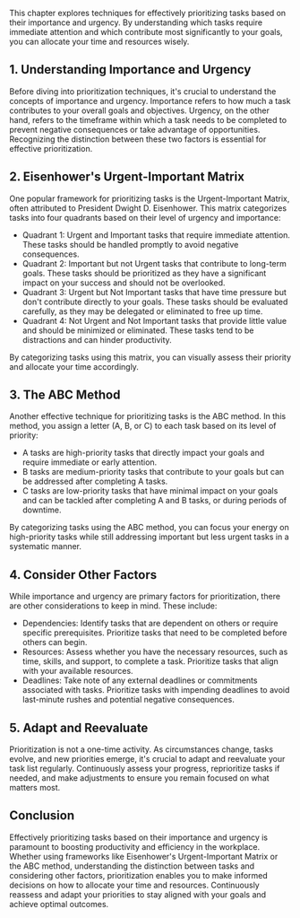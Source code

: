 
This chapter explores techniques for effectively prioritizing tasks based on their importance and urgency. By understanding which tasks require immediate attention and which contribute most significantly to your goals, you can allocate your time and resources wisely.

## 1\. Understanding Importance and Urgency

Before diving into prioritization techniques, it's crucial to understand the concepts of importance and urgency. Importance refers to how much a task contributes to your overall goals and objectives. Urgency, on the other hand, refers to the timeframe within which a task needs to be completed to prevent negative consequences or take advantage of opportunities. Recognizing the distinction between these two factors is essential for effective prioritization.

## 2\. Eisenhower's Urgent-Important Matrix

One popular framework for prioritizing tasks is the Urgent-Important Matrix, often attributed to President Dwight D. Eisenhower. This matrix categorizes tasks into four quadrants based on their level of urgency and importance:

- Quadrant 1: Urgent and Important tasks that require immediate attention. These tasks should be handled promptly to avoid negative consequences.
- Quadrant 2: Important but not Urgent tasks that contribute to long-term goals. These tasks should be prioritized as they have a significant impact on your success and should not be overlooked.
- Quadrant 3: Urgent but Not Important tasks that have time pressure but don't contribute directly to your goals. These tasks should be evaluated carefully, as they may be delegated or eliminated to free up time.
- Quadrant 4: Not Urgent and Not Important tasks that provide little value and should be minimized or eliminated. These tasks tend to be distractions and can hinder productivity.

By categorizing tasks using this matrix, you can visually assess their priority and allocate your time accordingly.

## 3\. The ABC Method

Another effective technique for prioritizing tasks is the ABC method. In this method, you assign a letter (A, B, or C) to each task based on its level of priority:

- A tasks are high-priority tasks that directly impact your goals and require immediate or early attention.
- B tasks are medium-priority tasks that contribute to your goals but can be addressed after completing A tasks.
- C tasks are low-priority tasks that have minimal impact on your goals and can be tackled after completing A and B tasks, or during periods of downtime.

By categorizing tasks using the ABC method, you can focus your energy on high-priority tasks while still addressing important but less urgent tasks in a systematic manner.

## 4\. Consider Other Factors

While importance and urgency are primary factors for prioritization, there are other considerations to keep in mind. These include:

- Dependencies: Identify tasks that are dependent on others or require specific prerequisites. Prioritize tasks that need to be completed before others can begin.
- Resources: Assess whether you have the necessary resources, such as time, skills, and support, to complete a task. Prioritize tasks that align with your available resources.
- Deadlines: Take note of any external deadlines or commitments associated with tasks. Prioritize tasks with impending deadlines to avoid last-minute rushes and potential negative consequences.

## 5\. Adapt and Reevaluate

Prioritization is not a one-time activity. As circumstances change, tasks evolve, and new priorities emerge, it's crucial to adapt and reevaluate your task list regularly. Continuously assess your progress, reprioritize tasks if needed, and make adjustments to ensure you remain focused on what matters most.

## Conclusion

Effectively prioritizing tasks based on their importance and urgency is paramount to boosting productivity and efficiency in the workplace. Whether using frameworks like Eisenhower's Urgent-Important Matrix or the ABC method, understanding the distinction between tasks and considering other factors, prioritization enables you to make informed decisions on how to allocate your time and resources. Continuously reassess and adapt your priorities to stay aligned with your goals and achieve optimal outcomes.
